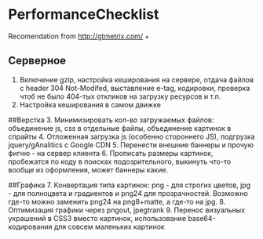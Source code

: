PerformanceChecklist
====================
Recomendation from http://gtmetrix.com/ +

## Серверное
1. Включение gzip, настройка кеширования на сервере, отдача файлов с header 304 Not-Modifed, выставление e-tag, кодировки, проверка чтоб не было 404-тых откликов на загрузку ресурсов и т.п.
2. Настройка кеширования в самом движке

##Верстка
3. Минимизировать кол-во загружаемых файлов: объединение js, css в отдельные файлы, объединение картинок в спрайты
4. Отложенная загрузка js (особенно стороннего JS), подгрузка jquery/gAnalitics с Google CDN
5. Перенести внешние баннеры и прочую фигню - на сервер клиента
6. Прописать размеры картинок, пробежатся по коду в поисках подозрительного, выкинуть что-то вообще из оформления, может баннеры какие.

##Графика
7. Конвертация типа картинок: png - для строгих цветов, jpg - для полноцвета и градиентов и png24 для прозрачностей. Возможно где-то можно заменить png24 на png8+matte, а где-то на jpg.
8. Оптимизация графики через pngout, jpegtrank
9. Перенос визуальных украшений в CSS3 вместо картинок, использование base64-кодирования для совсем маленьких картинок
